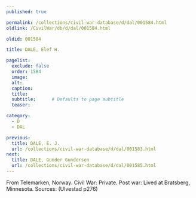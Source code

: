 ```yaml
---
published: true

permalink: /collections/civil-war-database/d/dal/001584.html
oldlink: /CivilWar/db/d/dal/001584.html

oldid: 001584

title: DALE, Elef H.

pagelist:
  exclude: false
  order: 1584
  image: 
  alt:
  caption:
  title:
  subtitle:      # Defaults to page subtitle
  teaser:

category: 
  - D 
  - DAL

previous:
  title: DALE, E. J.
  url: /collections/civil-war-database/d/dal/001583.html  
next:
  title: DALE, Gunder Gundersen
  url: /collections/civil-war-database/d/dal/001585.html   
---
```

From Telemarken, Norway. Civil War: Private. Post war: Lived at Bratsberg, Minnesota. Sources: (Ulvestad p276)